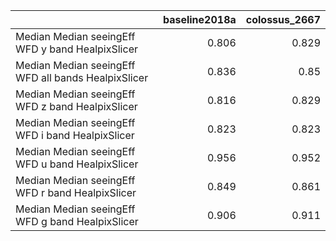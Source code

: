 |                                                     |   baseline2018a |   colossus_2667 |
|:----------------------------------------------------|----------------:|----------------:|
| Median Median seeingEff WFD y band HealpixSlicer    |           0.806 |           0.829 |
| Median Median seeingEff WFD all bands HealpixSlicer |           0.836 |           0.85  |
| Median Median seeingEff WFD z band HealpixSlicer    |           0.816 |           0.829 |
| Median Median seeingEff WFD i band HealpixSlicer    |           0.823 |           0.823 |
| Median Median seeingEff WFD u band HealpixSlicer    |           0.956 |           0.952 |
| Median Median seeingEff WFD r band HealpixSlicer    |           0.849 |           0.861 |
| Median Median seeingEff WFD g band HealpixSlicer    |           0.906 |           0.911 |
